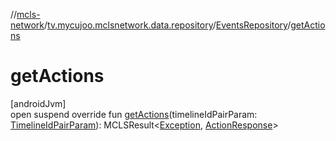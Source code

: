 //[mcls-network](../../../index.md)/[tv.mycujoo.mclsnetwork.data.repository](../index.md)/[EventsRepository](index.md)/[getActions](get-actions.md)

# getActions

[androidJvm]\
open suspend override fun [getActions](get-actions.md)(timelineIdPairParam: [TimelineIdPairParam](../../tv.mycujoo.mclsnetwork.domain.params/-timeline-id-pair-param/index.md)): MCLSResult&lt;[Exception](https://kotlinlang.org/api/latest/jvm/stdlib/kotlin/-exception/index.html), [ActionResponse](../../tv.mycujoo.mclsnetwork.data.entity/-action-response/index.md)&gt;
